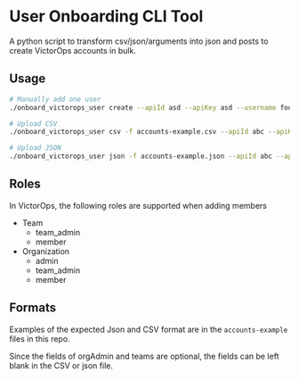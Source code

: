 # User Onboarding CLI Tool
A python script to transform csv/json/arguments into json and posts to create VictorOps accounts in bulk.

## Usage
```sh
# Manually add one user
./onboard_victorops_user create --apiId asd --apiKey asd --username foo --email foo@bar.gov --firstName foo --lastName bar --phone 1111111111 --orgRole member --teams team1:member,team2:member

# Upload CSV
./onboard_victorops_user csv -f accounts-example.csv --apiId abc --apiKey 123

# Upload JSON
./onboard_victorops_user json -f accounts-example.json --apiId abc --apiKey 123
```

## Roles
In VictorOps, the following roles are supported when adding members
* Team
    * team_admin
    * member
* Organization
    * admin
    * team_admin
    * member

## Formats
Examples of the expected Json and CSV format are in the `accounts-example` files in this repo.

Since the fields of orgAdmin and teams are optional, the fields can be left blank in the CSV or json file.
